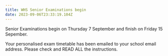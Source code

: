 ```yaml
---
title: WHS Senior Examinations begin
date: 2023-09-06T23:33:19.104Z
---
```

Senior Examinations begin on Thursday 7 September and finish on Friday 15 Sepember.

Your personalised exam timetable has been emailed to your school email address. Please check and READ ALL the instructions.


